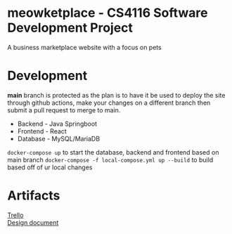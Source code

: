 # meowketplace - CS4116 Software Development Project
A business marketplace website with a focus on pets
# Development
**main** branch is protected as the plan is to have it be used to deploy the site through github actions, make your changes on a different branch then submit a pull request to merge to main.
- Backend - Java Springboot 
- Frontend - React
- Database - MySQL/MariaDB

`docker-compose up` to start the database, backend and frontend based on main branch
`docker-compose -f local-compose.yml up --build` to build based off of ur local changes

# Artifacts
[Trello](https://trello.com/b/8407TRM7/cs4116group9businessservicemarketplace)  
[Design document](https://ulcampus-my.sharepoint.com/:w:/r/personal/22351159_studentmail_ul_ie/Documents/Document.docx?d=w055cb39d5d4740408d17462c90b145d5&csf=1&web=1&e=COqaev)
